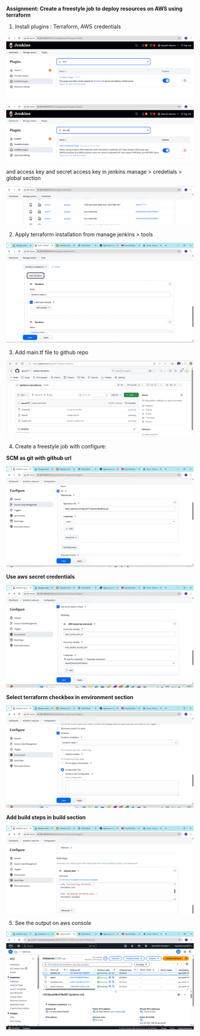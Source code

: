 **Assignment: Create a freestyle job to deploy resources on AWS using terraform**

1. Install plugins : Terraform, AWS credentials

![alt text](../Assignment-3/1.png)

![alt text](../Assignment-3/2.png)

and access key and secret access key in jenkins manage > credetials > global section

![alt text](../Assignment-3/3.png)

2. Apply terraform installation from manage jenkins > tools

![alt text](../Assignment-3/4.png)

3. Add main.tf file to github repo

![alt text](../Assignment-3/5.png)

4. Create a freestyle job with configure:

**SCM as git with github url**

![alt text](../Assignment-3/6.png)

**Use aws secret credentials**

![alt text](../Assignment-3/7.png)

**Select terraform checkbox in environment section**

![alt text](../Assignment-3/8.png)

**Add build steps in build section**

![alt text](../Assignment-3/9.png)

5. See the output on aws console

![alt text](../Assignment-3/instance.png)
